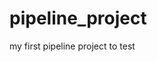 # pipeline_project
my first pipeline project to test

                              
                          
